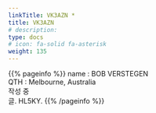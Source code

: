 ```yaml
---
linkTitle: VK3AZN *
title: VK3AZN
# description: 
type: docs
# icon: fa-solid fa-asterisk
weight: 135
---
```

{{% pageinfo %}}
name : BOB VERSTEGEN<br>
QTH   : Melbourne, Australia<br>
작성 중<br>
글. HL5KY.
{{% /pageinfo %}}
